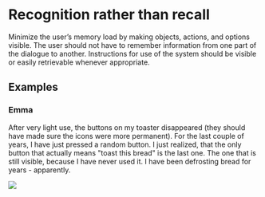 # Recognition rather than recall

Minimize the user’s memory load by making objects, actions, and options visible. The user should not have to remember information from one part of the dialogue to another. Instructions for use of the system should be visible or easily retrievable whenever appropriate.

## Examples

### Emma
After very light use, the buttons on my toaster disappeared (they should have made sure the icons were more permanent). For the last couple of years, I have just pressed a random button. I just realized, that the only button that actually means "toast this bread" is the last one. The one that is still visible, because I have never used it. I have been defrosting bread for years - apparently.

![](images/Emma-toaster.JPG) 
